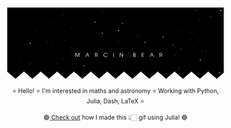 ![banner_error](banner1.gif "banner")


<p align="center">⭐ Hello! ⭐ I'm interested in maths and astronomy ⭐ Working with Python, Julia, Dash, LaTeX ⭐ </p> 

 <p align="center">🟣<a href="/banner_code.jl"> Check out<a/> how I made this 👆🏻 gif using Julia! 🟣</p>
